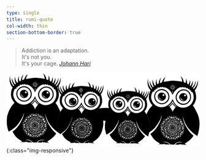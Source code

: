 ```yaml
---
type: single
title: rumi-quote
col-width: thin
section-bottom-border: true
---
```


> Addiction is an adaptation.   
> It's not you.   
> It's your cage.
> <cite><a href="https://www.ted.com/talks/johann_hari_everything_you_think_you_know_about_addiction_is_wrong">Johann Hari</a></cite>

![Owl Friends](/assets/images/owl-family.png){:class="img-responsive"}

